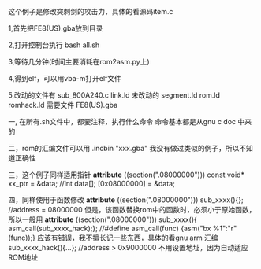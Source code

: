 
这个例子是修改突刺剑的攻击力，具体的看源码item.c

1,首先把FE8(US).gba放到目录

2,打开控制台执行
	bash
	all.sh

3,等待几分钟(时间主要消耗在rom2asm.py上)

4,得到elf，可以用vba-m打开elf文件

5,改动的文件有 
	sub_800A240.c 
	link.ld
	未改动的
	segment.ld
	rom.ld
	romhack.ld
	需要文件
	FE8(US).gba

一,	在所有.sh文件中，都要注释，执行什么命令
	命令基本都是从gnu c doc 中来的
	
二，rom的汇编文件可以用  .incbin "xxx.gba"
	我没有做过类似的例子，所以不知道正确性
	
三，这个例子同样适用指针
	__attribute__ ((section(".08000000")))
	const void*	xx_ptr = &data;		//int data[];  [0x08000000] = &data;
	
四，同样使用于函数修改
	__attribute__ ((section(".08000000")))
	sub_xxxx(){};					//address = 08000000
	但是，该函数替换rom中的函数时，必须小于原始函数，所以一般用
	__attribute__ ((section(".08000000")))
	sub_xxxx(){  asm_call(sub_xxxx_hack);};			//#define asm_call(func)  {asm("bx %1":"r"(func));} 应该有错误，我不擅长记一些东西，具体的看gnu arm 汇编
	sub_xxxx_hack(){...};			//address > 0x9000000  不用设置地址，因为自动适应ROM地址
